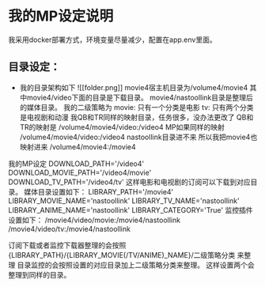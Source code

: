 # 我的MP设定说明
我采用docker部署方式，环境变量尽量减少，配置在app.env里面。

## 目录设定：
- 我的目录架构如下
![[folder.png]]
movie4宿主机目录为/volume4/movie4
其中movie4/video下面的目录是下载目录。
movie4/nastoollink目录是整理后的媒体目录。
我的二级策略为
movie: 只有一个分类是电影
tv: 只有两个分类是电视剧和动漫
我QB和TR同样的映射目录，任务很多，没办法更改了
QB和TR的映射是
/volume4/movie4/video:/video4
MP如果同样的映射
/volume4/movie4/video:/video4
nastoollink目录进不来
所以我把movie4也映射进来
/volume4/movie4:/movie4

我的MP设定
DOWNLOAD_PATH='/video4'
DOWNLOAD_MOVIE_PATH='/video4/movie'
DOWNLOAD_TV_PATH='/video4/tv'
这样电影和电视剧的订阅可以下载到对应目录。
媒体目录设置如下：
LIBRARY_PATH='/movie4'
LIBRARY_MOVIE_NAME='nastoollink'
LIBRARY_TV_NAME='nastoollink'
LIBRARY_ANIME_NAME='nastoollink'
LIBRARY_CATEGORY='True'
监控插件设置如下：
/movie4/video/movie:/movie4/nastoollink
/movie4/video/tv:/movie4/nastoollink

订阅下载或者监控下载器整理的会按照 {LIBRARY_PATH}/{LIBRARY_MOVIE(/TV/ANIME)_NAME}/二级策略分类 来整理
目录监控的会按照设置的对应目录加上二级策略分类来整理。
这样设置两个会整理到同样的目录。
